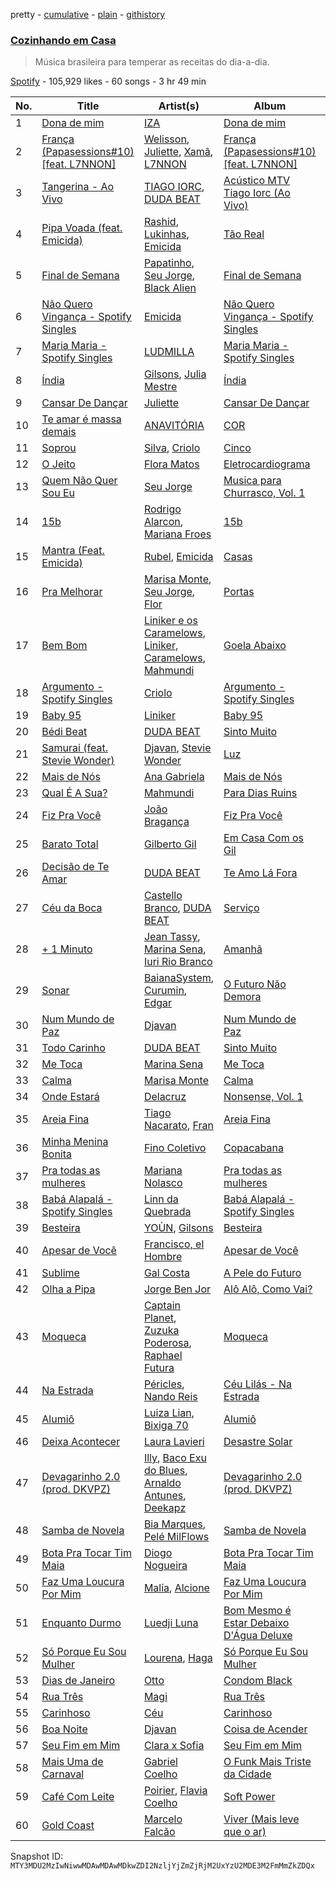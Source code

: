 pretty - [cumulative](/playlists/cumulative/37i9dQZF1DWWA91mpJ5Ldc.md) - [plain](/playlists/plain/37i9dQZF1DWWA91mpJ5Ldc) - [githistory](https://github.githistory.xyz/mackorone/spotify-playlist-archive/blob/main/playlists/plain/37i9dQZF1DWWA91mpJ5Ldc)

### [Cozinhando em Casa](https://open.spotify.com/playlist/37i9dQZF1DWWA91mpJ5Ldc)

> Música brasileira para temperar as receitas do dia\-a\-dia.

[Spotify](https://open.spotify.com/user/spotify) - 105,929 likes - 60 songs - 3 hr 49 min

| No. | Title | Artist(s) | Album | Length |
|---|---|---|---|---|
| 1 | [Dona de mim](https://open.spotify.com/track/0H8CBal2Dcu5Yc001VotZN) | [IZA](https://open.spotify.com/artist/3zgnrYIltMkgeejmvMCnes) | [Dona de mim](https://open.spotify.com/album/6suxiZXNF0F1NC8nPCJG5C) | 3:28 |
| 2 | [França \(Papasessions\#10\) \[feat\. L7NNON\]](https://open.spotify.com/track/3CVXpU3Vh3wIcyeNvR3xVq) | [Welisson](https://open.spotify.com/artist/0a7FE3vf12P5MRkp6eYwBQ), [Juliette](https://open.spotify.com/artist/5coW9ioCpvEYGx4v1nvWec), [Xamã](https://open.spotify.com/artist/5YwzDz4RJfTiMHS4tdR5Lf), [L7NNON](https://open.spotify.com/artist/0JjPiLQNgAFaEkwoy56B1C) | [França \(Papasessions\#10\) \[feat\. L7NNON\]](https://open.spotify.com/album/4KoMHdExjgAnPiEk9bthn0) | 4:54 |
| 3 | [Tangerina \- Ao Vivo](https://open.spotify.com/track/6TDPTk5c9r1aAaLEILqNmA) | [TIAGO IORC](https://open.spotify.com/artist/4iWkwAVzssjb8XgxdoOL6M), [DUDA BEAT](https://open.spotify.com/artist/2QLSJqqGIstNbO6nYRR16o) | [Acústico MTV Tiago Iorc \(Ao Vivo\)](https://open.spotify.com/album/3Tf4vmSc5PYcpmwZUSLEJV) | 4:41 |
| 4 | [Pipa Voada \(feat\. Emicida\)](https://open.spotify.com/track/3oqC4Ta40ft6NnTJwcUTdi) | [Rashid](https://open.spotify.com/artist/5WgRuO0mhM36NFoapzpWBH), [Lukinhas](https://open.spotify.com/artist/0vsOB7tW4ItHtdZBzKQZxp), [Emicida](https://open.spotify.com/artist/2d9LRvQJnAXRijqIJDDs2K) | [Tão Real](https://open.spotify.com/album/083NpzlPOa5Q2mWOEkEaGw) | 3:05 |
| 5 | [Final de Semana](https://open.spotify.com/track/41sjmSYBlafAQrfcxt5387) | [Papatinho](https://open.spotify.com/artist/0iZz25uH5PLaShpqq84uYv), [Seu Jorge](https://open.spotify.com/artist/0i1s9WcIu0PrUvHzALgofo), [Black Alien](https://open.spotify.com/artist/6aCbXH85qN6xo54C7atSMx) | [Final de Semana](https://open.spotify.com/album/7oGa4f5RYS54efYTLmrCHu) | 3:21 |
| 6 | [Não Quero Vingança \- Spotify Singles](https://open.spotify.com/track/4B4yZrE4D1ZTJF9c70wOMz) | [Emicida](https://open.spotify.com/artist/2d9LRvQJnAXRijqIJDDs2K) | [Não Quero Vingança \- Spotify Singles](https://open.spotify.com/album/32ZTfHW7lUG1u7EQmqiVgX) | 2:56 |
| 7 | [Maria Maria \- Spotify Singles](https://open.spotify.com/track/31cMz7eSw5B0cwYTplXUcn) | [LUDMILLA](https://open.spotify.com/artist/3CDoRporvSjdzTrm99a3gi) | [Maria Maria \- Spotify Singles](https://open.spotify.com/album/1DKGq89KJ7FpWcozcaNzOi) | 2:23 |
| 8 | [Índia](https://open.spotify.com/track/2xt5DJpvyf5BmUD9Q91LOc) | [Gilsons](https://open.spotify.com/artist/6q7nMIVgGohQ14mSsq3F8t), [Julia Mestre](https://open.spotify.com/artist/1FnGKreDca8xq3juSi5hAE) | [Índia](https://open.spotify.com/album/62bhIEXWOgYms1Nf4aZGBa) | 3:11 |
| 9 | [Cansar De Dançar](https://open.spotify.com/track/4c63lo9vrZ9n0vs0ehiYks) | [Juliette](https://open.spotify.com/artist/5coW9ioCpvEYGx4v1nvWec) | [Cansar De Dançar](https://open.spotify.com/album/0CN6YfcfGslLa48BW7mlDK) | 2:37 |
| 10 | [Te amar é massa demais](https://open.spotify.com/track/5PLtrIrBZytL4L11AyxOHR) | [ANAVITÓRIA](https://open.spotify.com/artist/1sPg5EHuQXTMElpZ4iUgXe) | [COR](https://open.spotify.com/album/43Q8jiKg8whuFnVCwA1xOC) | 4:04 |
| 11 | [Soprou](https://open.spotify.com/track/3XOeVijHjhP33Avx55BEgK) | [Silva](https://open.spotify.com/artist/50sftj2oW2iBviA6RkTzsz), [Criolo](https://open.spotify.com/artist/37ZflmHTdxkSLQuT8w9NBs) | [Cinco](https://open.spotify.com/album/6DqXBagxY611pulprabgLw) | 5:02 |
| 12 | [O Jeito](https://open.spotify.com/track/2HkiLuom1eTh8ZEaGqQjLY) | [Flora Matos](https://open.spotify.com/artist/5Znx4PG5UsUitigaJnmZX3) | [Eletrocardiograma](https://open.spotify.com/album/0M7Qar3a31HBBUGBREC4rg) | 3:10 |
| 13 | [Quem Não Quer Sou Eu](https://open.spotify.com/track/7JFGnfONNe5vepbGwZBkhL) | [Seu Jorge](https://open.spotify.com/artist/0i1s9WcIu0PrUvHzALgofo) | [Musica para Churrasco, Vol\. 1](https://open.spotify.com/album/3LVFK1YwvyZMU1u20U2dMg) | 5:26 |
| 14 | [15b](https://open.spotify.com/track/657snoTuKuYiyv7XhtMvKw) | [Rodrigo Alarcon](https://open.spotify.com/artist/6D3gtdoxrtRGO9ZDU5wWSQ), [Mariana Froes](https://open.spotify.com/artist/60oAQJsBmykZP3GwjbSL6S) | [15b](https://open.spotify.com/album/6i4jlwCMeHUykb1NLn2Jir) | 2:43 |
| 15 | [Mantra \(Feat\. Emicida\)](https://open.spotify.com/track/1vuAdDQlGRntmbQ7RpkObZ) | [Rubel](https://open.spotify.com/artist/0slVGXBggrLglTLNKbeEyW), [Emicida](https://open.spotify.com/artist/2d9LRvQJnAXRijqIJDDs2K) | [Casas](https://open.spotify.com/album/4srydLleGSH7OmLav3nCTX) | 4:54 |
| 16 | [Pra Melhorar](https://open.spotify.com/track/7oPB5rRWan5SeijxL94Qmz) | [Marisa Monte](https://open.spotify.com/artist/0rSTXALHu0EKAawPLBdODH), [Seu Jorge](https://open.spotify.com/artist/0i1s9WcIu0PrUvHzALgofo), [Flor](https://open.spotify.com/artist/3CdTias43b3Oic66fadZWY) | [Portas](https://open.spotify.com/album/3Aa9vN06FcpjOlytlAQP3A) | 4:16 |
| 17 | [Bem Bom](https://open.spotify.com/track/5GkqsV7wYPqZNjGfhSGWuf) | [Liniker e os Caramelows](https://open.spotify.com/artist/5ZtyHkAGvYFPSYcWPfmL5n), [Liniker](https://open.spotify.com/artist/2O6q06oNcmOIPg1qidSU3C), [Caramelows](https://open.spotify.com/artist/7v5Y5Ua4GZTLrbYUUfK9Hi), [Mahmundi](https://open.spotify.com/artist/6hfNZcbKvjpOnhhkFVKyt7) | [Goela Abaixo](https://open.spotify.com/album/6u9KVK2R84AIC5tR75SLAo) | 3:50 |
| 18 | [Argumento \- Spotify Singles](https://open.spotify.com/track/7mqKpp6FJBoE0jKkBfRFx2) | [Criolo](https://open.spotify.com/artist/37ZflmHTdxkSLQuT8w9NBs) | [Argumento \- Spotify Singles](https://open.spotify.com/album/2XMNn5bkQO21DiVmwSFZ0w) | 3:23 |
| 19 | [Baby 95](https://open.spotify.com/track/6Qf9UJy2DJEKnLE5DAySiN) | [Liniker](https://open.spotify.com/artist/2O6q06oNcmOIPg1qidSU3C) | [Baby 95](https://open.spotify.com/album/6tje1i1T0fit8GEe2cdHKY) | 5:18 |
| 20 | [Bédi Beat](https://open.spotify.com/track/7qaYhfTkekBcIm8q9Mewjd) | [DUDA BEAT](https://open.spotify.com/artist/2QLSJqqGIstNbO6nYRR16o) | [Sinto Muito](https://open.spotify.com/album/5fu7gooH6bp15cPuYGfGvx) | 3:20 |
| 21 | [Samurai \(feat\. Stevie Wonder\)](https://open.spotify.com/track/3BQAK2pnTpfZvLg2MUUU5i) | [Djavan](https://open.spotify.com/artist/5rrmaoBXZ7Jcs4Qb77j0YA), [Stevie Wonder](https://open.spotify.com/artist/7guDJrEfX3qb6FEbdPA5qi) | [Luz](https://open.spotify.com/album/3DSPggBtjAU0GtOSdNNn6x) | 4:48 |
| 22 | [Mais de Nós](https://open.spotify.com/track/7vUoWQjOB7Vw0r9aD55bRc) | [Ana Gabriela](https://open.spotify.com/artist/6a9WLQ5NsIV7U2qB16uFWD) | [Mais de Nós](https://open.spotify.com/album/1G5UFcEDjBbmEUY14dtppC) | 2:54 |
| 23 | [Qual É A Sua?](https://open.spotify.com/track/62WFjVVAPJfBETQ574qJMP) | [Mahmundi](https://open.spotify.com/artist/6hfNZcbKvjpOnhhkFVKyt7) | [Para Dias Ruins](https://open.spotify.com/album/4EsFZtXhyj9RHiRb2V0eMT) | 3:10 |
| 24 | [Fiz Pra Você](https://open.spotify.com/track/3p6dUNJX2labiQY6TqZcGW) | [João Bragança](https://open.spotify.com/artist/5rPBZBLffKhkIY4o0dGOry) | [Fiz Pra Você](https://open.spotify.com/album/0RjkvhVvbkRRxaKKG5MF9H) | 3:12 |
| 25 | [Barato Total](https://open.spotify.com/track/6zz0dj3H9Q7JJlB6BHIhva) | [Gilberto Gil](https://open.spotify.com/artist/7oEkUINVIj1Nr3Wnj8tzqr) | [Em Casa Com os Gil](https://open.spotify.com/album/3n7esvSbuawAdZkDcxIsOE) | 3:54 |
| 26 | [Decisão de Te Amar](https://open.spotify.com/track/6iyBtf6dboO5YVYS3XUbVC) | [DUDA BEAT](https://open.spotify.com/artist/2QLSJqqGIstNbO6nYRR16o) | [Te Amo Lá Fora](https://open.spotify.com/album/5o6MJpi6Y4fQwI8gmv0oZc) | 4:06 |
| 27 | [Céu da Boca](https://open.spotify.com/track/1tqio9a4FxPi01E1NDII3U) | [Castello Branco](https://open.spotify.com/artist/18mXdMHUw1ULPaeW1DNy90), [DUDA BEAT](https://open.spotify.com/artist/2QLSJqqGIstNbO6nYRR16o) | [Serviço](https://open.spotify.com/album/5WCVs6FJvyIH9Zr0ZVGmge) | 3:03 |
| 28 | [+ 1 Minuto](https://open.spotify.com/track/31UbXsSRMDhTnue6NAw22i) | [Jean Tassy](https://open.spotify.com/artist/6XQrv3AiNUS61JFK1VITTU), [Marina Sena](https://open.spotify.com/artist/0nFdWpwl7h6fp3ADRyG14L), [Iuri Rio Branco](https://open.spotify.com/artist/7CDNHcDbOQU1gK1OxjZlcC) | [Amanhã](https://open.spotify.com/album/7AWmeGS2m6VEeAAUbW4upq) | 2:52 |
| 29 | [Sonar](https://open.spotify.com/track/7sBW1PIwPe0RhgkQByk0EG) | [BaianaSystem](https://open.spotify.com/artist/5JHYuwE2n7bleXMUsmtCW5), [Curumin](https://open.spotify.com/artist/1W1k6LUPDR0l4zwvKR4YLI), [Edgar](https://open.spotify.com/artist/0ZeTpaHiNCZFAuQ7v1fZ7Z) | [O Futuro Não Demora](https://open.spotify.com/album/195RDcBkD9dUqWBO75eCgQ) | 2:50 |
| 30 | [Num Mundo de Paz](https://open.spotify.com/track/6zZbf1v1Ngdc52IzlVCPUP) | [Djavan](https://open.spotify.com/artist/5rrmaoBXZ7Jcs4Qb77j0YA) | [Num Mundo de Paz](https://open.spotify.com/album/4qp1Py4SsDovYGY21R3fKu) | 5:42 |
| 31 | [Todo Carinho](https://open.spotify.com/track/118239i3aWkav7mlAmldh9) | [DUDA BEAT](https://open.spotify.com/artist/2QLSJqqGIstNbO6nYRR16o) | [Sinto Muito](https://open.spotify.com/album/5fu7gooH6bp15cPuYGfGvx) | 4:29 |
| 32 | [Me Toca](https://open.spotify.com/track/2uSeVS09DW8FnBgc61eHDW) | [Marina Sena](https://open.spotify.com/artist/0nFdWpwl7h6fp3ADRyG14L) | [Me Toca](https://open.spotify.com/album/7n5J2k1hvnJ9UZ1BGBBLrU) | 3:06 |
| 33 | [Calma](https://open.spotify.com/track/1IcI7zO7RvGKGWx5jRNouz) | [Marisa Monte](https://open.spotify.com/artist/0rSTXALHu0EKAawPLBdODH) | [Calma](https://open.spotify.com/album/4NnapYcmIcnlJXB22BPve5) | 3:06 |
| 34 | [Onde Estará](https://open.spotify.com/track/0hbNJXcaPK4cQD78fh8uSR) | [Delacruz](https://open.spotify.com/artist/1MzXJ8AaHdidMAnjgcahS4) | [Nonsense, Vol\. 1](https://open.spotify.com/album/0psPVRixSPuaBChZnZ9Eot) | 3:37 |
| 35 | [Areia Fina](https://open.spotify.com/track/5UmNv7EMn8Re0LTNMDSUNE) | [Tiago Nacarato](https://open.spotify.com/artist/3mwYj8Nb9VZbAnLpli7l8X), [Fran](https://open.spotify.com/artist/1vrYVHeXLynVOgRmAxzHq1) | [Areia Fina](https://open.spotify.com/album/5u12FbXvV6Fs2fqGPngRbg) | 3:31 |
| 36 | [Minha Menina Bonita](https://open.spotify.com/track/0BjeHGTju5g3kIa8ed9vrs) | [Fino Coletivo](https://open.spotify.com/artist/4w4OsEmXP5ogC0U7CLnOrH) | [Copacabana](https://open.spotify.com/album/0ubqLWyiFgB4n2TfQ45rhs) | 3:58 |
| 37 | [Pra todas as mulheres](https://open.spotify.com/track/1ixHR8sknQnSFD9lR6Pn6K) | [Mariana Nolasco](https://open.spotify.com/artist/2DMXwm5MCyjDIQ7W3Zh7EH) | [Pra todas as mulheres](https://open.spotify.com/album/4OiLzpWqd2LTlqxOHOtjXQ) | 2:48 |
| 38 | [Babá Alapalá \- Spotify Singles](https://open.spotify.com/track/5aK5UO6xXwo0fADdAu2YSh) | [Linn da Quebrada](https://open.spotify.com/artist/5gGBopc7iw8yLqwxfPIv3t) | [Babá Alapalá \- Spotify Singles](https://open.spotify.com/album/5MEnmfuf8n3FzAFbx7dty5) | 4:29 |
| 39 | [Besteira](https://open.spotify.com/track/01DihPKWcCgJazoqZPfq0s) | [YOÙN](https://open.spotify.com/artist/42nEiwAAE2ypWbygM9iyJi), [Gilsons](https://open.spotify.com/artist/6q7nMIVgGohQ14mSsq3F8t) | [Besteira](https://open.spotify.com/album/3hOEphZEIj8V8UyrIMDLn6) | 3:33 |
| 40 | [Apesar de Você](https://open.spotify.com/track/0gTWSdIl8bUq7us45K3PZh) | [Francisco, el Hombre](https://open.spotify.com/artist/317yGDHMNsNQMfjsNNPYUg) | [Apesar de Você](https://open.spotify.com/album/4ol2nFnfys22NkU5wAys79) | 4:35 |
| 41 | [Sublime](https://open.spotify.com/track/4eSjkLKo82UM5sQEwA72jw) | [Gal Costa](https://open.spotify.com/artist/1b8kpp4DUwt1hWaxTiWQhD) | [A Pele do Futuro](https://open.spotify.com/album/1K9kdxE8GhOHuOnFYxoBco) | 4:43 |
| 42 | [Olha a Pipa](https://open.spotify.com/track/68pDys3d4esHKAntxrVFW5) | [Jorge Ben Jor](https://open.spotify.com/artist/5JYtpnUKxAzXfHEYpOeeit) | [Alô Alô, Como Vai?](https://open.spotify.com/album/0FUD8ug6knwMxpVzAQRmEi) | 4:22 |
| 43 | [Moqueca](https://open.spotify.com/track/1i0usGuYiymo13HXahmgSU) | [Captain Planet](https://open.spotify.com/artist/1WfWKF1hFimJLzz6ix6aRi), [Zuzuka Poderosa](https://open.spotify.com/artist/7nl3XojkRg5nFB4i7t3ORp), [Raphael Futura](https://open.spotify.com/artist/2taFLpsy0M58c9GE5vjnsb) | [Moqueca](https://open.spotify.com/album/2ZQLiEqJgQeNAVuZpMP8iA) | 4:04 |
| 44 | [Na Estrada](https://open.spotify.com/track/1kurYZn4PdsziIm0IsttFY) | [Péricles](https://open.spotify.com/artist/6gEzJZrbm0F4ihvE9iXR9z), [Nando Reis](https://open.spotify.com/artist/7n1XMwvxPf10t4OX6h6Ufy) | [Céu Lilás \- Na Estrada](https://open.spotify.com/album/0Kb73BaWQJh0GRxnOaSzdV) | 3:38 |
| 45 | [Alumiô](https://open.spotify.com/track/1wBZJA59toDn4TESZRPxs3) | [Luiza Lian](https://open.spotify.com/artist/0mqrSBamArf14pPZE2Q9kW), [Bixiga 70](https://open.spotify.com/artist/6rUeHFntOV8tgpoUJvEthU) | [Alumiô](https://open.spotify.com/album/358AvliXpqAtQY1grWwuQ1) | 3:24 |
| 46 | [Deixa Acontecer](https://open.spotify.com/track/5YQO0NElgX0Tck0xg0dmaI) | [Laura Lavieri](https://open.spotify.com/artist/1TqENBMGiIRbO5A0Rhc0za) | [Desastre Solar](https://open.spotify.com/album/5syRznRAOGlHouvD2NXXWx) | 3:53 |
| 47 | [Devagarinho 2.0 \(prod\. DKVPZ\)](https://open.spotify.com/track/0HYHMmuWQ1WWLiYXOhjt5I) | [Illy](https://open.spotify.com/artist/5gWFbdcQOMRYz1cdCuBxWO), [Baco Exu do Blues](https://open.spotify.com/artist/78nr1pVnDR7qZH6QbVMYZf), [Arnaldo Antunes](https://open.spotify.com/artist/7lOUbhzQ1F3xcCMEcTtbO5), [Deekapz](https://open.spotify.com/artist/7nsXkCzq2603Kc9SrJx1q0) | [Devagarinho 2.0 \(prod\. DKVPZ\)](https://open.spotify.com/album/7sjeAJANX5rlCazXEMkSLO) | 3:42 |
| 48 | [Samba de Novela](https://open.spotify.com/track/3LkhWWarDHcfXgWtahraP0) | [Bia Marques](https://open.spotify.com/artist/0fUdNywWe3Nfb8eClIue8R), [Pelé MilFlows](https://open.spotify.com/artist/4WbHbolEKZIhnkO2xv2Lm0) | [Samba de Novela](https://open.spotify.com/album/4sXWwVNqOTKzOZMdGDDlNe) | 3:18 |
| 49 | [Bota Pra Tocar Tim Maia](https://open.spotify.com/track/60a5kYlSisLg8291QSfsh4) | [Diogo Nogueira](https://open.spotify.com/artist/57xRtfFlssbpntpRQOBodd) | [Bota Pra Tocar Tim Maia](https://open.spotify.com/album/2EAtqaRZeyW3V4U5FNOWzs) | 3:42 |
| 50 | [Faz Uma Loucura Por Mim](https://open.spotify.com/track/7DGGJgwLu2mUX3oRYPDkWL) | [Malía](https://open.spotify.com/artist/06Ta0NqRjBW6qubwdyeb9u), [Alcione](https://open.spotify.com/artist/0hPar6ePAELiu9rYMdvMEo) | [Faz Uma Loucura Por Mim](https://open.spotify.com/album/22ZmM0XxUnccC6DfY9NsbM) | 3:35 |
| 51 | [Enquanto Durmo](https://open.spotify.com/track/1St2uU9hgjVMnmuLeLePlk) | [Luedji Luna](https://open.spotify.com/artist/0sWTkzCrdEvuX7Du6MFLzc) | [Bom Mesmo é Estar Debaixo D'Água Deluxe](https://open.spotify.com/album/0jO0rVqH4aJkfl3bA6l3yk) | 5:04 |
| 52 | [Só Porque Eu Sou Mulher](https://open.spotify.com/track/6gpnmxMmHCWpfkb1vkqasb) | [Lourena](https://open.spotify.com/artist/3jLj1sAQaEpLpktyJmyGIh), [Haga](https://open.spotify.com/artist/5LmwSGneAmeX78pWDTbq8o) | [Só Porque Eu Sou Mulher](https://open.spotify.com/album/5XOEPbMzQhqgXXKtxm8Isa) | 2:43 |
| 53 | [Dias de Janeiro](https://open.spotify.com/track/05m3Pl8gI9JiySe6IoISa5) | [Otto](https://open.spotify.com/artist/6RMDKYDCMydPFG3scpEqjK) | [Condom Black](https://open.spotify.com/album/79PfK4UpwBYNTmfb3OQEas) | 5:42 |
| 54 | [Rua Três](https://open.spotify.com/track/4vyaIWwgD7hVwiQK2WFHlj) | [Magi](https://open.spotify.com/artist/1wO4Q3O7ljz4tGRAVZVQXy) | [Rua Três](https://open.spotify.com/album/1ZPbCMJ85qF2d3VpUn9z6C) | 2:34 |
| 55 | [Carinhoso](https://open.spotify.com/track/6VjeeVYWXVUn3bA8sfxQAE) | [Céu](https://open.spotify.com/artist/2eFVsaX3yHLPeWpiqvmeFn) | [Carinhoso](https://open.spotify.com/album/0rJHcHo2NIgsVWRs4PcBpE) | 4:25 |
| 56 | [Boa Noite](https://open.spotify.com/track/45wdrnx5rxfh9uPMQcYIZV) | [Djavan](https://open.spotify.com/artist/5rrmaoBXZ7Jcs4Qb77j0YA) | [Coisa de Acender](https://open.spotify.com/album/6RnT2W5jK3g7ETuQHv1U5F) | 5:47 |
| 57 | [Seu Fim em Mim](https://open.spotify.com/track/2n64LKXEAzaSTzFpjckJh5) | [Clara x Sofia](https://open.spotify.com/artist/2AiR0VxXS1sbh2bSnVAKU0) | [Seu Fim em Mim](https://open.spotify.com/album/2Az8o0aheRMnNhCZrL1mAC) | 3:38 |
| 58 | [Mais Uma de Carnaval](https://open.spotify.com/track/2xWRAo3t3gFZr05I9yC8WM) | [Gabriel Coelho](https://open.spotify.com/artist/6DsLWHhRTF9iOzDJ1UCELx) | [O Funk Mais Triste da Cidade](https://open.spotify.com/album/1xqqsPHIOiruUb2eDsQdYs) | 2:50 |
| 59 | [Café Com Leite](https://open.spotify.com/track/0icCp5ScnBbKdyvLNLMx3N) | [Poirier](https://open.spotify.com/artist/5IpvS5ea4bymk3HpP1jVU4), [Flavia Coelho](https://open.spotify.com/artist/4Lu4jDj4ky1wxvRDgL90tc) | [Soft Power](https://open.spotify.com/album/787rB0eyQAaqCFn7LI0GVQ) | 4:22 |
| 60 | [Gold Coast](https://open.spotify.com/track/27hudnRUnesKNOZoiuLPVs) | [Marcelo Falcão](https://open.spotify.com/artist/4r6d4drhz83kHCRVJnzgdr) | [Viver \(Mais leve que o ar\)](https://open.spotify.com/album/2TSwxXVstj31Js9PAgJ55u) | 4:19 |

Snapshot ID: `MTY3MDU2MzIwNiwwMDAwMDAwMDkwZDI2NzljYjZmZjRjM2UxYzU2MDE3M2FmMmZkZDQx`
